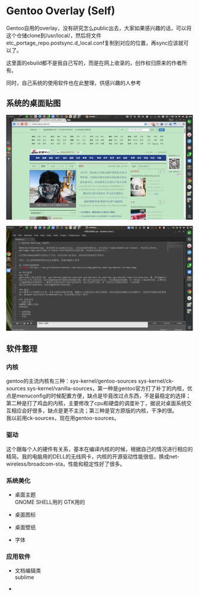 # Gentoo Overlay (Self)

Gentoo自用的overlay，没有研究怎么public出去，大家如果感兴趣的话，可以将这个仓储clone到/usr/local/，然后将文件etc_portage_repo.postsync.d_local.conf复制到对应的位置，再sync应该就可以了。

这里面的ebuild都不是我自己写的，而是在网上收录的，创作权归原来的作者所有。

同时，自己系统的使用软件也在此整理，供感兴趣的人参考

## 系统的桌面贴图
![image](https://raw.githubusercontent.com/taozhijiang/gentoo_overlay/master/screen.png)

![image](https://raw.githubusercontent.com/taozhijiang/gentoo_overlay/master/screen2.png)

## 软件整理
### 内核  
gentoo的主流内核有三种：sys-kernel/gentoo-sources sys-kernel/ck-sources sys-kernel/vanilla-sources，第一种是gentoo官方打了补丁的内核，优点是menuconfig的时候配置方便，缺点是毕竟改过点东西，不是最稳定的选择；第二种是打了鸡血的内核，主要修改了cpu和硬盘的调度补丁，据说对桌面系统交互相应会好很多，缺点是更不主流；第三种是官方原版的内核，干净的很。  
我以前用ck-sources，现在用gentoo-sources。  

### 驱动  
这个跟每个人的硬件有关系，基本在编译内核的时候，根据自己的情况进行相应的精简。我的电脑用的DELL的无线网卡，内核的开源驱动性能很低，换成net-wireless/broadcom-sta，性能和稳定性好了很多。  

### 系统美化
- 桌面主题  
GNOME SHELL用的
GTK用的

- 桌面图标  
- 桌面壁纸  
- 字体  

### 应用软件  
- 文档编辑类  
sublime 

- 

